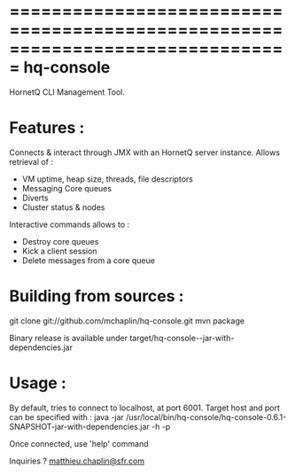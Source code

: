 ===============================================================================
    hq-console
===============================================================================

HornetQ CLI Management Tool.

Features : 
===============================================================================

Connects & interact through JMX with an HornetQ server instance. Allows retrieval of :

 - VM uptime, heap size, threads, file descriptors
 - Messaging Core queues
 - Diverts
 - Cluster status & nodes
 
Interactive commands allows to :

 - Destroy core queues
 - Kick a client session
 - Delete messages from a core queue

Building from sources :
===============================================================================

git clone git://github.com/mchaplin/hq-console.git
mvn package

Binary release is available under target/hq-console-<version>-jar-with-dependencies.jar

Usage :
===============================================================================

By default, tries to connect to localhost, at port 6001. Target host and port can be specified
with :
    java -jar /usr/local/bin/hq-console/hq-console-0.6.1-SNAPSHOT-jar-with-dependencies.jar -h <host> -p <port>

Once connected, use 'help' command

Inquiries ? matthieu.chaplin@sfr.com

